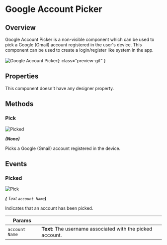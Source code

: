 # Google Account Picker

## Overview
Google Account Picker is a non-visible component which can be used to pick a Google (Gmail) account registered in the user's device. This component can be used to create a login/register like system in the app.
<br><br>
![Google Account Picker](Documentation/docs/assets/images/google/preview.gif){: class="preview-gif" }


## Properties
This component doesn't have any designer property.



## Methods


### Pick

![Picked](/Documentations/docs/assets/images/google/m_pick.png)

_**\(**None**\)**_

Picks a Google (Gmail) account registered in the device.


## Events

### Picked

![Pick](Documetations/docs/assets/images/google/e_picked.png)

_**\(** Text `account Name`**\)**_

Indicates that an account has been picked.

Params               | []()
-------------------- | ---------- 
`account Name`           | **Text:**  The username associated with the picked account.

